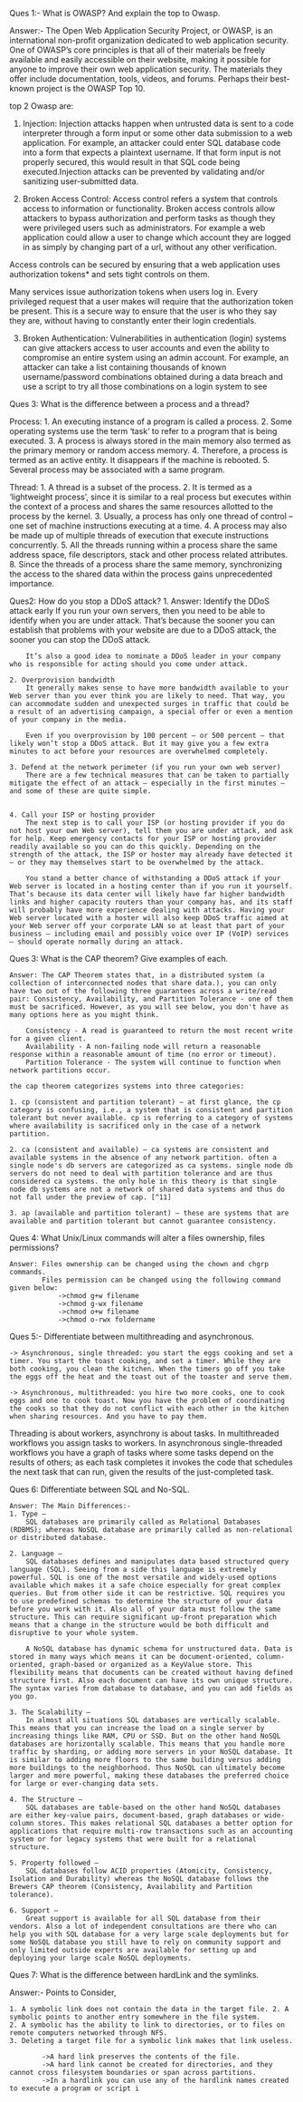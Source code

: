Ques 1:- What is OWASP? And explain the top to Owasp.

Answer:- The Open Web Application Security Project, or OWASP, is an international non-profit organization dedicated to web application security. One of OWASP’s core principles is that all of their materials be freely available and easily accessible on their website, making it possible for anyone to improve their own web application security. The materials they offer include documentation, tools, videos, and forums. Perhaps their best-known project is the OWASP Top 10.

top 2 Owasp are:

1. Injection:
   Injection attacks happen when untrusted data is sent to a code interpreter through a form input or some other data submission to a web application. For example, an attacker could enter SQL database code into a form that expects a plaintext username. If that form input is not properly secured, this would result in that SQL code being executed.Injection attacks can be prevented by validating and/or sanitizing user-submitted data.

2. Broken Access Control:
   Access control refers a system that controls access to information or functionality. Broken access controls allow attackers to bypass authorization and perform tasks as though they were privileged users such as administrators. For example a web application could allow a user to change which account they are logged in as simply by changing part of a url, without any other verification.

Access controls can be secured by ensuring that a web application uses authorization tokens\* and sets tight controls on them.

Many services issue authorization tokens when users log in. Every privileged request that a user makes will require that the authorization token be present. This is a secure way to ensure that the user is who they say they are, without having to constantly enter their login credentials.

3. Broken Authentication:
   Vulnerabilities in authentication (login) systems can give attackers access to user accounts and even the ability to compromise an entire system using an admin account. For example, an attacker can take a list containing thousands of known username/password combinations obtained during a data breach and use a script to try all those combinations on a login system to see

Ques 3: What is the difference between a process and a thread?

Process: 1. An executing instance of a program is called a process. 2. Some operating systems use the term ‘task‘ to refer to a program that is being executed. 3. A process is always stored in the main memory also termed as the primary memory or random access memory. 4. Therefore, a process is termed as an active entity. It disappears if the machine is rebooted. 5. Several process may be associated with a same program.

Thread: 1. A thread is a subset of the process. 2. It is termed as a ‘lightweight process’, since it is similar to a real process but executes within the context of a process and shares the same resources allotted to the process by the kernel. 3. Usually, a process has only one thread of control – one set of machine instructions executing at a time. 4. A process may also be made up of multiple threads of execution that execute instructions concurrently. 5. All the threads running within a process share the same address space, file descriptors, stack and other process related attributes. 8. Since the threads of a process share the same memory, synchronizing the access to the shared data within the process gains unprecedented importance.

Ques2: How do you stop a DDoS attack? 1.
Answer:
Identify the DDoS attack early If you run your own servers, then you need to be able to identify when you are under attack. That’s because the sooner you can establish that problems with your website are due to a DDoS attack, the sooner you can stop the DDoS attack.

        It’s also a good idea to nominate a DDoS leader in your company who is responsible for acting should you come under attack.

    2. Overprovision bandwidth
        It generally makes sense to have more bandwidth available to your Web server than you ever think you are likely to need. That way, you can accommodate sudden and unexpected surges in traffic that could be a result of an advertising campaign, a special offer or even a mention of your company in the media.

        Even if you overprovision by 100 percent — or 500 percent — that likely won’t stop a DDoS attack. But it may give you a few extra minutes to act before your resources are overwhelmed completely.

    3. Defend at the network perimeter (if you run your own web server)
        There are a few technical measures that can be taken to partially mitigate the effect of an attack — especially in the first minutes — and some of these are quite simple.


    4. Call your ISP or hosting provider
        The next step is to call your ISP (or hosting provider if you do not host your own Web server), tell them you are under attack, and ask for help. Keep emergency contacts for your ISP or hosting provider readily available so you can do this quickly. Depending on the strength of the attack, the ISP or hoster may already have detected it – or they may themselves start to be overwhelmed by the attack.

        You stand a better chance of withstanding a DDoS attack if your Web server is located in a hosting center than if you run it yourself. That’s because its data center will likely have far higher bandwidth links and higher capacity routers than your company has, and its staff will probably have more experience dealing with attacks. Having your Web server located with a hoster will also keep DDoS traffic aimed at your Web server off your corporate LAN so at least that part of your business – including email and possibly voice over IP (VoIP) services – should operate normally during an attack.

Ques 3: What is the CAP theorem? Give examples of each.

    Answer: The CAP Theorem states that, in a distributed system (a collection of interconnected nodes that share data.), you can only have two out of the following three guarantees across a write/read pair: Consistency, Availability, and Partition Tolerance - one of them must be sacrificed. However, as you will see below, you don't have as many options here as you might think.

        Consistency - A read is guaranteed to return the most recent write for a given client.
        Availability - A non-failing node will return a reasonable response within a reasonable amount of time (no error or timeout).
        Partition Tolerance - The system will continue to function when network partitions occur.

    the cap theorem categorizes systems into three categories:

    1. cp (consistent and partition tolerant) — at first glance, the cp category is confusing, i.e., a system that is consistent and partition tolerant but never available. cp is referring to a category of systems where availability is sacrificed only in the case of a network partition.

    2. ca (consistent and available) — ca systems are consistent and available systems in the absence of any network partition. often a single node's db servers are categorized as ca systems. single node db servers do not need to deal with partition tolerance and are thus considered ca systems. the only hole in this theory is that single node db systems are not a network of shared data systems and thus do not fall under the preview of cap. [^11]

    3. ap (available and partition tolerant) — these are systems that are available and partition tolerant but cannot guarantee consistency.

Ques 4: What Unix/Linux commands will alter a files ownership, files permissions?

    Answer: Files ownership can be changed using the chown and chgrp commands.
            Files permission can be changed using the following command given below:
                ->chmod g+w filename
                ->chmod g-wx filename
                ->chmod o+w filename
                ->chmod o-rwx foldername

Ques 5:- Differentiate between multithreading and asynchronous.

    -> Asynchronous, single threaded: you start the eggs cooking and set a timer. You start the toast cooking, and set a timer. While they are both cooking, you clean the kitchen. When the timers go off you take the eggs off the heat and the toast out of the toaster and serve them.

    -> Asynchronous, multithreaded: you hire two more cooks, one to cook eggs and one to cook toast. Now you have the problem of coordinating the cooks so that they do not conflict with each other in the kitchen when sharing resources. And you have to pay them.

Threading is about workers, asynchrony is about tasks. In multithreaded workflows you assign tasks to workers. In asynchronous single-threaded workflows you have a graph of tasks where some tasks depend on the results of others; as each task completes it invokes the code that schedules the next task that can run, given the results of the just-completed task.

Ques 6: Differentiate between SQL and No-SQL.

    Answer: The Main Differences:-
    1. Type –
        SQL databases are primarily called as Relational Databases (RDBMS); whereas NoSQL database are primarily called as non-relational or distributed database.

    2. Language –
        SQL databases defines and manipulates data based structured query language (SQL). Seeing from a side this language is extremely powerful. SQL is one of the most versatile and widely-used options available which makes it a safe choice especially for great complex queries. But from other side it can be restrictive. SQL requires you to use predefined schemas to determine the structure of your data before you work with it. Also all of your data must follow the same structure. This can require significant up-front preparation which means that a change in the structure would be both difficult and disruptive to your whole system.

        A NoSQL database has dynamic schema for unstructured data. Data is stored in many ways which means it can be document-oriented, column-oriented, graph-based or organized as a KeyValue store. This flexibility means that documents can be created without having defined structure first. Also each document can have its own unique structure. The syntax varies from database to database, and you can add fields as you go.

    3. The Scalability –
        In almost all situations SQL databases are vertically scalable. This means that you can increase the load on a single server by increasing things like RAM, CPU or SSD. But on the other hand NoSQL databases are horizontally scalable. This means that you handle more traffic by sharding, or adding more servers in your NoSQL database. It is similar to adding more floors to the same building versus adding more buildings to the neighborhood. Thus NoSQL can ultimately become larger and more powerful, making these databases the preferred choice for large or ever-changing data sets.

    4. The Structure –
        SQL databases are table-based on the other hand NoSQL databases are either key-value pairs, document-based, graph databases or wide-column stores. This makes relational SQL databases a better option for applications that require multi-row transactions such as an accounting system or for legacy systems that were built for a relational structure.

    5. Property followed –
        SQL databases follow ACID properties (Atomicity, Consistency, Isolation and Durability) whereas the NoSQL database follows the Brewers CAP theorem (Consistency, Availability and Partition tolerance).

    6. Support –
        Great support is available for all SQL database from their vendors. Also a lot of independent consultations are there who can help you with SQL database for a very large scale deployments but for some NoSQL database you still have to rely on community support and only limited outside experts are available for setting up and deploying your large scale NoSQL deployments.

Ques 7: What is the difference between hardLink and the symlinks.

Answer:- Points to Consider,

    1. A symbolic link does not contain the data in the target file. 2. A symbolic points to another entry somewhere in the file system.
    2. A symbolic has the ability to link to directories, or to files on remote computers networked through NFS.
    3. Deleting a target file for a symbolic link makes that link useless.

            ->A hard link preserves the contents of the file.
            ->A hard link cannot be created for directories, and they cannot cross filesystem boundaries or span across partitions.
            ->In a hardlink you can use any of the hardlink names created to execute a program or script i
